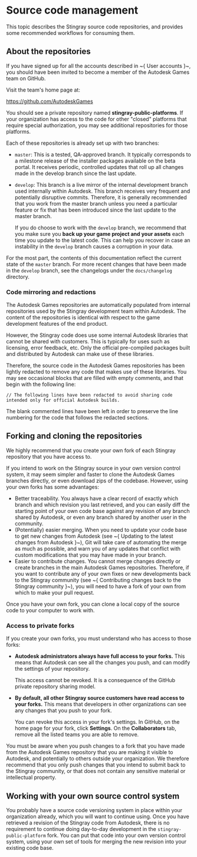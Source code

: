 # Source code management

This topic describes the Stingray source code repositories, and provides some recommended workflows for consuming them.

## About the repositories

If you have signed up for all the accounts described in ~{ User accounts }~, you should have been invited to become a member of the Autodesk Games team on GitHub.

Visit the team's home page at:

<https://github.com/AutodeskGames>

You should see a private repository named **stingray-public-platforms**. If your organization has access to the code for other "closed" platforms that require special authorization, you may see additional repositories for those platforms.

Each of these repositories is already set up with two branches:

-   `master`: This is a tested, QA-approved branch. It typically corresponds to a milestone release of the installer packages available on the beta portal. It receives periodic, controlled updates that roll up all changes made in the develop branch since the last update.
-   `develop`: This branch is a live mirror of the internal development branch used internally within Autodesk. This branch receives very frequent and potentially disruptive commits. Therefore, it is generally recommended that you work from the master branch unless you need a particular feature or fix that has been introduced since the last update to the master branch.

    If you do choose to work with the `develop` branch, we recommend that you make sure you **back up your game project and your assets** each time you update to the latest code. This can help you recover in case an instability in the `develop` branch causes a corruption in your data.

For the most part, the contents of this documentation reflect the current state of the `master` branch. For more recent changes that have been made in the `develop` branch, see the changelogs under the `docs/changelog` directory.

### Code mirroring and redactions

The Autodesk Games repositories are automatically populated from internal repositories used by the Stingray development team within Autodesk. The content of the repositories is identical with respect to the game development features of the end product.

However, the Stingray code does use some internal Autodesk libraries that cannot be shared with customers. This is typically for uses such as licensing, error feedback, etc. Only the official pre-compiled packages built and distributed by Autodesk can make use of these libraries.

Therefore, the source code in the Autodesk Games repositories has been lightly redacted to remove any code that makes use of these libraries. You may see occasional
blocks that are filled with empty comments, and that begin with the following line:

```
// The following lines have been redacted to avoid sharing code intended only for official Autodesk builds.
```

The blank commented lines have been left in order to preserve the line numbering for the code that follows the redacted sections.

## Forking and cloning the repositories

We highly recommend that you create your own fork of each Stingray repository that you have access to.

If you intend to work on the Stingray source in your own version control system, it may seem simpler and faster to clone the Autodesk Games branches directly, or even download zips of the codebase. However, using your own forks has some advantages:

-	Better traceability. You always have a clear record of exactly which branch and which revision you last retrieved, and you can easily diff the starting point of your own code base against any revision of any branch shared by Autodesk, or even any branch shared by another user in the community.
-	(Potentially) easier merging. When you need to update your code base to get new changes from Autodesk (see ~{ Updating to the latest changes from Autodesk }~), Git will take care of automating the merge as much as possible, and warn you of any updates that conflict with custom modifications that you may have made in your branch.
-	Easier to contribute changes. You cannot merge changes directly or create branches in the main Autodesk Games repositories. Therefore, if you want to contribute any of your own fixes or new developments back to the Stingray community (see ~{ Contributing changes back to the Stingray community
 }~), you will need to have a fork of your own from which to make your pull request.

Once you have your own fork, you can clone a local copy of the source code to your computer to work with.

### Access to private forks

If you create your own forks, you must understand who has access to those forks:

-	**Autodesk administrators always have full access to your forks.** This means that Autodesk can see all the changes you push, and can modify the settings of your repository.

	This access cannot be revoked. It is a consequence of the GitHub private repository sharing model.

-	**By default, all other Stingray source customers have read access to your forks.** This means that developers in other organizations can see any changes that you push to your fork.

	You can revoke this access in your fork's settings. In GitHub, on the home page for your fork, click **Settings**. On the **Collaborators** tab, remove all the listed teams you are able to remove.

You must be aware when you push changes to a fork that you have made from the Autodesk Games repository that you are making it visible to Autodesk, and potentially to others outside your organization. We therefore recommend that you only push changes that you intend to submit back to the Stingray community, or that does not contain any sensitive material or intellectual property.

## Working with your own source control system

You probably have a source code versioning system in place within your organization already, which you will want to continue using. Once you have retrieved a revision of the Stingray code from Autodesk, there is no requirement to continue doing day-to-day development in the `stingray-public-platform` fork. You can put that code into your own version control system, using your own set of tools for merging the new revision into your existing code base.
